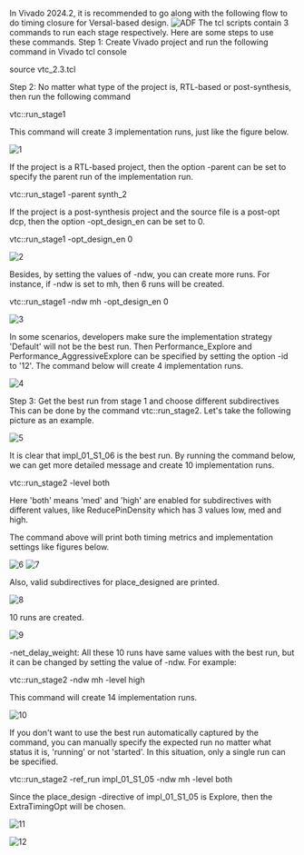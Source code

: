 In Vivado 2024.2, it is recommended to go along with the following flow to do timing closure for Versal-based design.
![ADF](https://github.com/user-attachments/assets/d4e33cc5-00de-4afe-97f0-c5f61a452400)
The tcl scripts contain 3 commands to run each stage respectively. Here are some steps to use these commands.
Step 1: Create Vivado project and run the following command in Vivado tcl console

source vtc_2.3.tcl

Step 2: No matter what type of the project is, RTL-based or post-synthesis, then run the following command

vtc::run_stage1 

This command will create 3 implementation runs, just like the figure below.

![1](https://github.com/user-attachments/assets/f852b34d-bfb8-4f41-93ef-768c5f6b8f50)

If the project is a RTL-based project, then the option -parent can be set to specify the parent run of the implementation run.

vtc::run_stage1 -parent synth_2 

If the project is a post-synthesis project and the source file is a post-opt dcp, then the option -opt_design_en can be set to 0.

vtc::run_stage1 -opt_design_en 0

![2](https://github.com/user-attachments/assets/5f8762bf-49fc-47cf-91de-0f174a7c7f7c)

Besides, by setting the values of -ndw, you can create more runs. For instance, if -ndw is set to mh, then 6 runs will be created.

vtc::run_stage1 -ndw mh -opt_design_en 0 

![3](https://github.com/user-attachments/assets/c0f7bd55-db61-4aaf-9ed9-74294651b387)

In some scenarios, developers make sure the implementation strategy 'Default' will not be the best run. Then Performance_Explore and
Performance_AggressiveExplore can be specified by setting the option -id to '12'. The command below will create 4 implementation runs.

![4](https://github.com/user-attachments/assets/6d8b4ac6-d778-4812-8cdc-658e2d101311)

Step 3: Get the best run from stage 1 and choose different subdirectives
This can be done by the command vtc::run_stage2. Let's take the following picture as an example.

![5](https://github.com/user-attachments/assets/849ac435-1a8c-4b2b-a0ce-be15594a2c17)

It is clear that impl_01_S1_06 is the best run. By running the command below, we can get more detailed message and create 10 implementation runs.

vtc::run_stage2 -level both

Here 'both' means 'med' and 'high' are enabled for subdirectives with different values, like ReducePinDensity which has 3 values low, med and high.

The command above will print both timing metrics and implementation settings like figures below.

![6](https://github.com/user-attachments/assets/8d5d9117-1e6f-4def-8c17-b570f01154e0)
![7](https://github.com/user-attachments/assets/0d15f1e5-6eca-4d70-8b5f-4363ce2bf50a)

Also, valid subdirectives for place_designed are printed. 

![8](https://github.com/user-attachments/assets/bfa245a0-5045-4b5d-9fe9-afa6a9b6219e)

10 runs are created. 

![9](https://github.com/user-attachments/assets/c4507781-9af9-4603-abba-11ba9d53bde9)

-net_delay_weight: All these 10 runs have same values with the best run, but it can be changed by setting the value of -ndw.
For example:

vtc::run_stage2 -ndw mh -level high

This command will create 14 implementation runs. 

![10](https://github.com/user-attachments/assets/9a57522f-d4c2-4f9b-a609-d53f0c65f2d0)

If you don't want to use the best run automatically captured by the command, you can manually specify the expected run no matter what status
it is, 'running' or not 'started'. In this situation, only a single run can be specified. 

vtc::run_stage2 -ref_run impl_01_S1_05 -ndw mh -level both

Since the place_design -directive of impl_01_S1_05 is Explore, then the ExtraTimingOpt will be chosen.

![11](https://github.com/user-attachments/assets/b1845111-c867-4588-a021-2fb8517637ed)

![12](https://github.com/user-attachments/assets/2420ba5b-c5b4-4db9-b6a4-7c992f674ef5)














